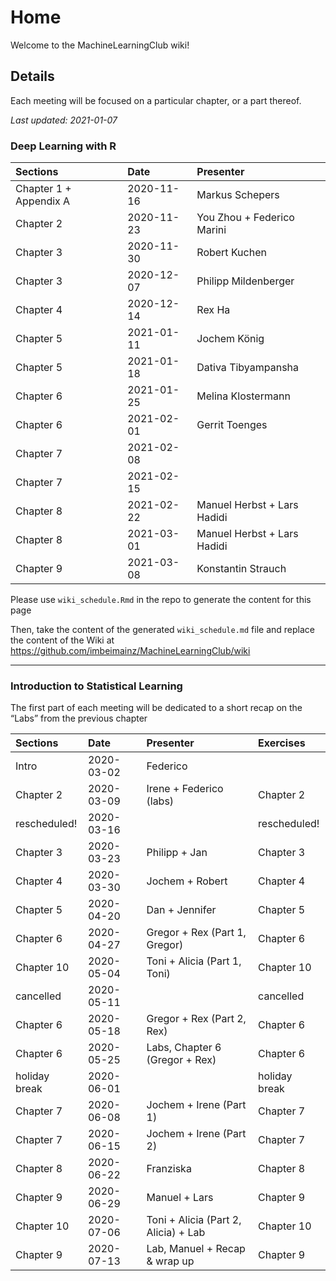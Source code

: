 
# Home

Welcome to the MachineLearningClub wiki!

## Details

Each meeting will be focused on a particular chapter, or a part thereof.

*Last updated: 2021-01-07*

### Deep Learning with R

| Sections               | Date       | Presenter                   |
|:-----------------------|:-----------|:----------------------------|
| Chapter 1 + Appendix A | 2020-11-16 | Markus Schepers             |
| Chapter 2              | 2020-11-23 | You Zhou + Federico Marini  |
| Chapter 3              | 2020-11-30 | Robert Kuchen               |
| Chapter 3              | 2020-12-07 | Philipp Mildenberger        |
| Chapter 4              | 2020-12-14 | Rex Ha                      |
| Chapter 5              | 2021-01-11 | Jochem König                |
| Chapter 5              | 2021-01-18 | Dativa Tibyampansha         |
| Chapter 6              | 2021-01-25 | Melina Klostermann          |
| Chapter 6              | 2021-02-01 | Gerrit Toenges              |
| Chapter 7              | 2021-02-08 |                             |
| Chapter 7              | 2021-02-15 |                             |
| Chapter 8              | 2021-02-22 | Manuel Herbst + Lars Hadidi |
| Chapter 8              | 2021-03-01 | Manuel Herbst + Lars Hadidi |
| Chapter 9              | 2021-03-08 | Konstantin Strauch          |

Please use `wiki_schedule.Rmd` in the repo to generate the content for
this page

Then, take the content of the generated `wiki_schedule.md` file and
replace the content of the Wiki at
<https://github.com/imbeimainz/MachineLearningClub/wiki>

------------------------------------------------------------------------

### Introduction to Statistical Learning

The first part of each meeting will be dedicated to a short recap on the
“Labs” from the previous chapter

| Sections      | Date       | Presenter                            | Exercises     |
|:--------------|:-----------|:-------------------------------------|:--------------|
| Intro         | 2020-03-02 | Federico                             |               |
| Chapter 2     | 2020-03-09 | Irene + Federico (labs)              | Chapter 2     |
| rescheduled!  | 2020-03-16 |                                      | rescheduled!  |
| Chapter 3     | 2020-03-23 | Philipp + Jan                        | Chapter 3     |
| Chapter 4     | 2020-03-30 | Jochem + Robert                      | Chapter 4     |
| Chapter 5     | 2020-04-20 | Dan + Jennifer                       | Chapter 5     |
| Chapter 6     | 2020-04-27 | Gregor + Rex (Part 1, Gregor)        | Chapter 6     |
| Chapter 10    | 2020-05-04 | Toni + Alicia (Part 1, Toni)         | Chapter 10    |
| cancelled     | 2020-05-11 |                                      | cancelled     |
| Chapter 6     | 2020-05-18 | Gregor + Rex (Part 2, Rex)           | Chapter 6     |
| Chapter 6     | 2020-05-25 | Labs, Chapter 6 (Gregor + Rex)       | Chapter 6     |
| holiday break | 2020-06-01 |                                      | holiday break |
| Chapter 7     | 2020-06-08 | Jochem + Irene (Part 1)              | Chapter 7     |
| Chapter 7     | 2020-06-15 | Jochem + Irene (Part 2)              | Chapter 7     |
| Chapter 8     | 2020-06-22 | Franziska                            | Chapter 8     |
| Chapter 9     | 2020-06-29 | Manuel + Lars                        | Chapter 9     |
| Chapter 10    | 2020-07-06 | Toni + Alicia (Part 2, Alicia) + Lab | Chapter 10    |
| Chapter 9     | 2020-07-13 | Lab, Manuel + Recap & wrap up        | Chapter 9     |

